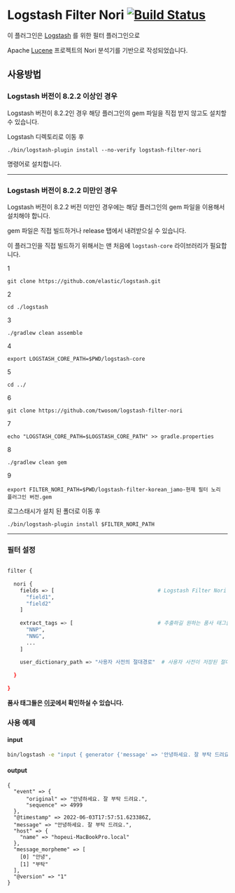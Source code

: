 # Logstash Filter Nori [![Build Status](https://app.travis-ci.com/twosom/logstash-filter-korean-number.svg?branch=main)](https://app.travis-ci.com/twosom/logstash-filter-korean-number)

이 플러그인은 [Logstash](https://github.com/elastic/logstash) 를 위한 필터 플러그인으로

Apache [Lucene](https://github.com/apache/lucene) 프로젝트의 Nori 분석기를 기반으로 작성되었습니다.

## 사용방법

### Logstash 버전이 8.2.2 이상인 경우

Logstash 버전이 8.2.2인 경우 해당 플러그인의 gem 파일을 직접 받지 않고도 설치할 수 있습니다.

Logstash 디렉토리로 이동 후

```shell
./bin/logstash-plugin install --no-verify logstash-filter-nori
```

명령어로 설치합니다.

---

### Logstash 버전이 8.2.2 미만인 경우

Logstash 버전이 8.2.2 버전 미만인 경우에는 해당 플러그인의 gem 파일을 이용해서 설치해야 합니다.

gem 파일은 직접 빌드하거나 release 탭에서 내려받으실 수 있습니다.

이 플러그인을 직접 빌드하기 위해서는 맨 처음에 `logstash-core` 라이브러리가 필요합니다.

1

```shell
git clone https://github.com/elastic/logstash.git
```

2

``` shell
cd ./logstash
```

3

``` shell
./gradlew clean assemble
```

4

``` shell
export LOGSTASH_CORE_PATH=$PWD/logstash-core
```

5

``` shell
cd ../
```

6

``` shell
git clone https://github.com/twosom/logstash-filter-nori
```

7

``` shell
echo "LOGSTASH_CORE_PATH=$LOGSTASH_CORE_PATH" >> gradle.properties
```

8

``` shell
./gradlew clean gem
```

9

``` shell
export FILTER_NORI_PATH=$PWD/logstash-filter-korean_jamo-현재 필터 노리 플러그인 버전.gem  
```

로그스태시가 설치 된 폴더로 이동 후

``` shell
./bin/logstash-plugin install $FILTER_NORI_PATH 
```

---

### 필터 설정

```sh

filter {
  
  nori {
    fields => [                                 # Logstash Filter Nori 를 적용할 필드 이름을 배열로 설정합니다. 필터가 적용된 값들은 필드이름_morpheme 이라는 필드에 저장됩니다.
      "field1",
      "field2"
    ]
    
    extract_tags => [                           # 추출하길 원하는 품사 태그들을 배열로 설정합니다. 아무것도 설정하지 않으면 필드이름_morpheme 에는 아무 값도 들어가지 않습니다.
      "NNP",
      "NNG",
      ...
    ]
    
    user_dictionary_path => "사용자 사전의 절대경로"  # 사용자 사전이 저장된 절대경로를 문자열로 설정합니다. 필수값은 아닙니다. 
    
  }
  
}
```

**품사 태그들은 [이곳](https://docs.google.com/spreadsheets/d/1-9blXKjtjeKZqsf4NzHeYJCrr49-nXeRF6D80udfcwY/edit#gid=589544265)에서
확인하실 수 있습니다.**

### 사용 예제

#### input

```bash
bin/logstash -e "input { generator {'message' => '안녕하세요. 잘 부탁 드려요.'} } filter { nori { fields => ["message"] extract_tags => ["NNP", "NNG"] } }  output { stdout{} }"
```

#### output

```shell
{
  "event" => {
      "original" => "안녕하세요. 잘 부탁 드려요.",
      "sequence" => 4999
  },
  "@timestamp" => 2022-06-03T17:57:51.623386Z,
  "message" => "안녕하세요. 잘 부탁 드려요.",
  "host" => {
    "name" => "hopeui-MacBookPro.local"
  },
  "message_morpheme" => [
    [0] "안녕",
    [1] "부탁"
  ],
  "@version" => "1"
}
```
